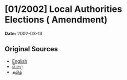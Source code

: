 # [01/2002] Local Authorities Elections ( Amendment)

**Date:** 2002-03-13

## Original Sources

- [English](https://documents.gov.lk/view/acts/2002/3/01-2002_E.pdf)
- [සිංහල](https://documents.gov.lk/view/acts/2002/3/01-2002_S.pdf)
- [தமிழ்](https://documents.gov.lk/view/acts/2002/3/01-2002_T.pdf)
